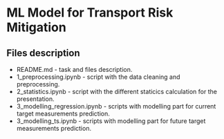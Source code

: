 # ML Model for Transport Risk Mitigation

## Files description

- README.md - task and files description.
- 1_preprocessing.ipynb - script with the data cleaning and preprocessing.
- 2_statistics.ipynb - script with the different staticics calculation for the presentation.
- 3_modelling_regression.ipynb - scripts with modelling part for current target measurements prediction.
- 3_modelling_ts.ipynb - scripts with modelling part for future target measurements prediction.